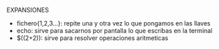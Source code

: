 EXPANSIONES
- fichero{1,2,3...}: repite una y otra vez lo que pongamos en las llaves
- echo: sirve para sacarnos por pantalla lo que escribas en la terminal
- $((2+2)): sirve para resolver operaciones aritmeticas
